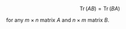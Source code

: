 $$
\mathop{\mathrm{Tr}}(AB) = \mathop{\mathrm{Tr}}(BA)
$$

for any $m\times n$ matrix $A$ and $n\times m$ matrix $B$.
